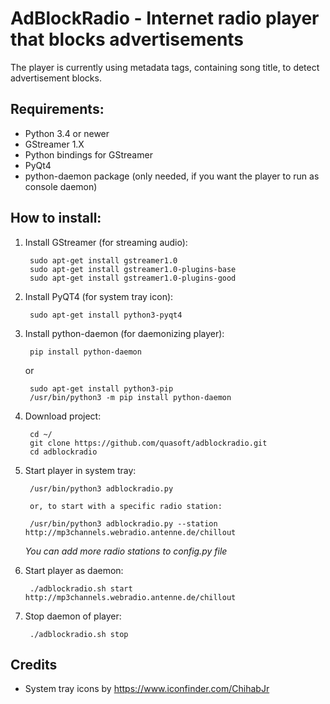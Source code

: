 # AdBlockRadio - Internet radio player that blocks advertisements

The player is currently using metadata tags, containing song title, to detect advertisement blocks.

## Requirements:

* Python 3.4 or newer
* GStreamer 1.X
* Python bindings for GStreamer
* PyQt4
* python-daemon package (only needed, if you want the player to run as console daemon)

## How to install:

1. Install GStreamer (for streaming audio):

        sudo apt-get install gstreamer1.0
        sudo apt-get install gstreamer1.0-plugins-base
        sudo apt-get install gstreamer1.0-plugins-good

2. Install PyQT4 (for system tray icon):

        sudo apt-get install python3-pyqt4

3. Install python-daemon (for daemonizing player):

        pip install python-daemon

   or

        sudo apt-get install python3-pip
        /usr/bin/python3 -m pip install python-daemon

4. Download project:

        cd ~/
        git clone https://github.com/quasoft/adblockradio.git
        cd adblockradio

5. Start player in system tray:

        /usr/bin/python3 adblockradio.py

        or, to start with a specific radio station:

        /usr/bin/python3 adblockradio.py --station http://mp3channels.webradio.antenne.de/chillout

   *You can add more radio stations to config.py file*

5. Start player as daemon:

        ./adblockradio.sh start http://mp3channels.webradio.antenne.de/chillout

6. Stop daemon of player:

        ./adblockradio.sh stop

## Credits

* System tray icons by https://www.iconfinder.com/ChihabJr